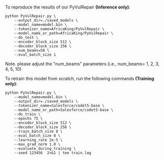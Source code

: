 To reproduce the results of our PyVulRepair **(Inference only)**:
```
python PyVulRepair.py \
    --output_dir=./saved_models \
    --model_name=model.bin \
    --tokenizer_name=AfricaKing/PyVulRepair \
    --model_name_or_path=AfricaKing/PyVulRepair \
    --do_test \
    --encoder_block_size 512 \
    --decoder_block_size 256 \
    --num_beams=50 \
    --eval_batch_size 1
```
Note. please adjust the "num_beams" parameters (i.e., num_beams= 1, 2, 3, 4, 5, 10)

To retrain this model from scratch, run the following commands **(Training only)**:
```
python PyVulRepair.py \
    --model_name=model.bin \
    --output_dir=./saved_models \
    --tokenizer_name=Salesforce/codet5-base \
    --model_name_or_path=Salesforce/codet5-base \
    --do_train \
    --epochs 75 \
    --encoder_block_size 512 \
    --decoder_block_size 256 \
    --train_batch_size 8 \
    --eval_batch_size 8 \
    --learning_rate 2e-5 \
    --max_grad_norm 1.0 \
    --evaluate_during_training \
    --seed 123456  2>&1 | tee train.log
```
